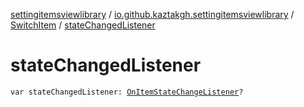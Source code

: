 [settingitemsviewlibrary](../../index.md) / [io.github.kaztakgh.settingitemsviewlibrary](../index.md) / [SwitchItem](index.md) / [stateChangedListener](./state-changed-listener.md)

# stateChangedListener

`var stateChangedListener: `[`OnItemStateChangeListener`](-on-item-state-change-listener/index.md)`?`